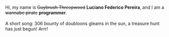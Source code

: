 Hi, my name is ~~Guybrush Threepwood~~ **Luciano Federico Pereira**, and I am a ~~wannabe pirate~~ **programmer**.<br><br>A short song: 306 bounty of doubloons gleams in the sun, a treasure hunt has just begun! Arrr!

